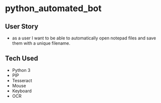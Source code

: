 # python_automated_bot



## User Story

* as a user I want to be able to automatically open notepad files and save them with a unique filename.

## Tech Used

* Python 3
* PIP
* Tesseract
* Mouse
* Keyboard
* OCR
